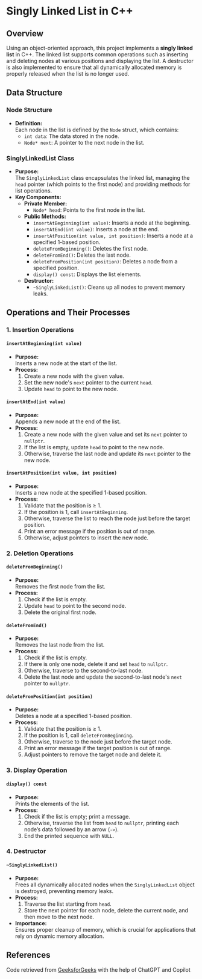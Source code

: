 # Singly Linked List in C++

## Overview
Using an object-oriented approach, this project implements a **singly linked list** in C++. The linked list supports common operations such as inserting and deleting nodes at various positions and displaying the list. A destructor is also implemented to ensure that all dynamically allocated memory is properly released when the list is no longer used.

## Data Structure

### Node Structure
- **Definition:**  
  Each node in the list is defined by the `Node` struct, which contains:
  - `int data`: The data stored in the node.
  - `Node* next`: A pointer to the next node in the list.

### SinglyLinkedList Class
- **Purpose:**  
  The `SinglyLinkedList` class encapsulates the linked list, managing the `head` pointer (which points to the first node) and providing methods for list operations.
- **Key Components:**
  - **Private Member:**
    - `Node* head`: Points to the first node in the list.
  - **Public Methods:**
    - `insertAtBeginning(int value)`: Inserts a node at the beginning.
    - `insertAtEnd(int value)`: Inserts a node at the end.
    - `insertAtPosition(int value, int position)`: Inserts a node at a specified 1-based position.
    - `deleteFromBeginning()`: Deletes the first node.
    - `deleteFromEnd()`: Deletes the last node.
    - `deleteFromPosition(int position)`: Deletes a node from a specified position.
    - `display() const`: Displays the list elements.
  - **Destructor:**
    - `~SinglyLinkedList()`: Cleans up all nodes to prevent memory leaks.

## Operations and Their Processes

### 1. Insertion Operations

#### `insertAtBeginning(int value)`
- **Purpose:**  
  Inserts a new node at the start of the list.
- **Process:**
  1. Create a new node with the given value.
  2. Set the new node's `next` pointer to the current `head`.
  3. Update `head` to point to the new node.

#### `insertAtEnd(int value)`
- **Purpose:**  
  Appends a new node at the end of the list.
- **Process:**
  1. Create a new node with the given value and set its `next` pointer to `nullptr`.
  2. If the list is empty, update `head` to point to the new node.
  3. Otherwise, traverse the last node and update its `next` pointer to the new node.

#### `insertAtPosition(int value, int position)`
- **Purpose:**  
  Inserts a new node at the specified 1-based position.
- **Process:**
  1. Validate that the position is ≥ 1.
  2. If the position is 1, call `insertAtBeginning`.
  3. Otherwise, traverse the list to reach the node just before the target position.
  4. Print an error message if the position is out of range.
  5. Otherwise, adjust pointers to insert the new node.

### 2. Deletion Operations

#### `deleteFromBeginning()`
- **Purpose:**  
  Removes the first node from the list.
- **Process:**
  1. Check if the list is empty.
  2. Update `head` to point to the second node.
  3. Delete the original first node.

#### `deleteFromEnd()`
- **Purpose:**  
  Removes the last node from the list.
- **Process:**
  1. Check if the list is empty.
  2. If there is only one node, delete it and set `head` to `nullptr`.
  3. Otherwise, traverse to the second-to-last node.
  4. Delete the last node and update the second-to-last node's `next` pointer to `nullptr`.

#### `deleteFromPosition(int position)`
- **Purpose:**  
  Deletes a node at a specified 1-based position.
- **Process:**
  1. Validate that the position is ≥ 1.
  2. If the position is 1, call `deleteFromBeginning`.
  3. Otherwise, traverse to the node just before the target node.
  4. Print an error message if the target position is out of range.
  5. Adjust pointers to remove the target node and delete it.

### 3. Display Operation

#### `display() const`
- **Purpose:**  
  Prints the elements of the list.
- **Process:**
  1. Check if the list is empty; print a message.
  2. Otherwise, traverse the list from `head` to `nullptr`, printing each node’s data followed by an arrow (`->`).
  3. End the printed sequence with `NULL`.

### 4. Destructor

#### `~SinglyLinkedList()`
- **Purpose:**  
  Frees all dynamically allocated nodes when the `SinglyLinkedList` object is destroyed, preventing memory leaks.
- **Process:**
  1. Traverse the list starting from `head`.
  2. Store the next pointer for each node, delete the current node, and then move to the next node.
- **Importance:**  
  Ensures proper cleanup of memory, which is crucial for applications that rely on dynamic memory allocation.

## References
Code retrieved from [GeeksforGeeks](https://www.geeksforgeeks.org/cpp-linked-list/) with the help of ChatGPT and Copilot
